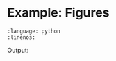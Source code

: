 # Example: Figures

```{literalinclude} ../../examples/figures.py
:language: python
:linenos:
```

Output:

```{literalinclude} ../../examples/data/2307.01282/figures_output.txt
```
